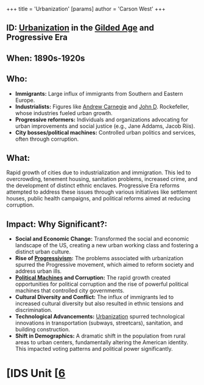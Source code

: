 +++
 title = 'Urbanization'
[params]
	author = 'Carson West'
+++
## ID: [Urbanization](./../urbanization/) in the [Gilded Age](./../gilded-age/) and Progressive Era

## When: 1890s-1920s

## Who: 
* **Immigrants:**  Large influx of immigrants from Southern and Eastern Europe.
* **Industrialists:**  Figures like [Andrew Carnegie](./../andrew-carnegie/) and [John D](./../john-d/). Rockefeller, whose industries fueled urban growth.
* **Progressive reformers:**  Individuals and organizations advocating for urban improvements and social justice (e.g., Jane Addams, Jacob Riis).
* **City bosses/political machines:**  Controlled urban politics and services, often through corruption.


## What: 
Rapid growth of cities due to industrialization and immigration.  This led to overcrowding, tenement housing, sanitation problems, increased crime, and the development of distinct ethnic enclaves.  Progressive Era reforms attempted to address these issues through various initiatives like settlement houses, public health campaigns, and political reforms aimed at reducing corruption.


## Impact: Why Significant?:
* **Social and Economic Change:** Transformed the social and economic landscape of the US, creating a new urban working class and fostering a distinct urban culture.
* **Rise of [Progressivism](./../progressivism/):** The problems associated with urbanization spurred the Progressive movement, which aimed to reform society and address urban ills.
* **[Political Machines](./../political-machines/) and Corruption:** The rapid growth created opportunities for political corruption and the rise of powerful political machines that controlled city governments.
* **Cultural Diversity and Conflict:** The influx of immigrants led to increased cultural diversity but also resulted in ethnic tensions and discrimination.
* **Technological Advancements:** [Urbanization](./../urbanization/) spurred technological innovations in transportation (subways, streetcars), sanitation, and building construction.
* **Shift in Demographics:**  A dramatic shift in the population from rural areas to urban centers, fundamentally altering the American identity.  This impacted voting patterns and political power significantly.

# [IDS Unit [[6](./../ids-unit-[[6/)